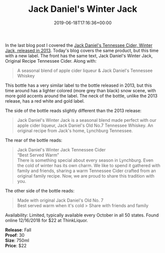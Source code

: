 ﻿---
layout: post
title: Jack Daniel's Winter Jack
date: '2019-06-18T17:16:36+00:00'
permalink: WinterJack
image:
  feature: 12/WinterJack-1.jpg
description: A collector's guide to the Jack Daniel's Winter Jack, Tennessee Cider
gallery:
  WinterJack:
  - image_path: 12/WinterJack-1.jpg
    image-caption: Jack Daniel's Winter Jack, Tennessee Cider
    image-copyright: © CollectorOfJack.com
  - image_path: 12/WinterJack-2.jpg
    image-caption: Jack Daniel's Winter Jack, Tennessee Cider
    image-copyright: © CollectorOfJack.com
  - image_path: 12/WinterJack-3.jpg
    image-caption: Jack Daniel's Winter Jack, Tennessee Cider
    image-copyright: © CollectorOfJack.com
  - image_path: 12/WinterJack-4.jpg
    image-caption: Jack Daniel's Winter Jack, Tennessee Cider
    image-copyright: © CollectorOfJack.com
---
In the last blog post I covered the [Jack Daniel's Tennessee Cider, Winter Jack, released in 2013](/WinterJack2013). Today's blog covers the same product, but this time with a new label. The front has the same text, Jack Daniel's Winter Jack, Original Recipe Tennessee Cider. Along with:   

> A seasonal blend of apple cider liqueur &amp; Jack Daniel's Tennessee Whiskey   
   
This bottle has a very similar label to the bottle released in 2013, but this time around has a lighter colored (more grey than black) snow scene, with more gold accents around the label. The neck of the bottle, unlike the 2013 release, has a red white and gold label.   
 
The side of the bottle reads slightly different than the 2013 release:   

> Jack Daniel's Winter Jack is a seasonal blend made perfect with our apple cider liqueur, Jack Daniel's Old No.7 Tennessee Whiskey. An original recipe from Jack's home, Lynchburg Tennessee.   
   
The rear of the bottle reads:   

> Jack Daniel's Winter Jack Tennessee Cider  
> “Best Served Warm”   
> There is something special about every season in Lynchburg. Even the cold of winter has its own charm. We like to spend it gathered with family and friends, sharing a warm Tennessee Cider crafted from an original family recipe. Now, we are proud to share this tradition with you.
   
The other side of the bottle reads:   

> Made with original Jack Daniel's Old No. 7   
> Best served warm when it's cold > Share with friends and family   
   
Availability: Limited, typically available every October in all 50 states. Found online 12/16/2018 for $22 at ThinkLiquor.   

**Release**: Fall   
**Proof**: 30   
**Size**: 750ml  
**Price**: $22   
